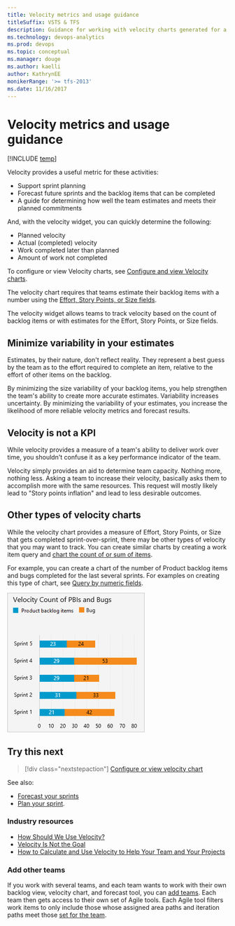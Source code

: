 ```yaml
---
title: Velocity metrics and usage guidance
titleSuffix: VSTS & TFS 
description: Guidance for working with velocity charts generated for a team or project in Visual Studio Team Services & Team Foundation Server
ms.technology: devops-analytics  
ms.prod: devops
ms.topic: conceptual
ms.manager: douge
ms.author: kaelli
author: KathrynEE
monikerRange: '>= tfs-2013'
ms.date: 11/16/2017
---
```


 
# Velocity metrics and usage guidance 

[!INCLUDE [temp](../_shared/vsts-tfs-header-17-15.md)] 
 
Velocity provides a useful metric for these activities:  
- Support sprint planning  
- Forecast future sprints and the backlog items that can be completed   
- A guide for determining how well the team estimates and meets their planned commitments 

And, with the velocity widget, you can quickly determine the following:  
- Planned velocity 
- Actual (completed) velocity 
- Work completed later than planned
- Amount of work not completed   

To configure or view Velocity charts, see [Configure and view Velocity charts](team-velocity.md).

The velocity chart requires that teams estimate their backlog items with a number using the [Effort, Story Points, or Size fields](../../boards/queries/query-numeric.md).   

The velocity widget allows teams to track velocity based on the count of backlog items or with estimates for the Effort, Story Points, or Size fields.

<a id="minimize-variability" >    </a>

## Minimize variability in your estimates 
Estimates, by their nature, don't reflect reality. They represent a best guess by the team as to the effort required to complete an item, relative to the effort of other items on the backlog.  

By minimizing the size variability of your backlog items, you help strengthen the team's ability to  create more accurate estimates.  Variability increases uncertainty. By minimizing the variability of your estimates, you increase the likelihood of more reliable velocity metrics and forecast results.  


## Velocity is not a KPI 

While velocity provides a measure of a team's ability to deliver work over time, you shouldn't confuse it as a key performance indicator of the team. 

Velocity simply provides an aid to determine team capacity. Nothing more, nothing less. Asking a team to increase their velocity, basically asks them to accomplish more with the same resources. This request will mostly likely lead to "Story points inflation" and lead to less desirable outcomes. 

## Other types of velocity charts

While the velocity chart provides a measure of Effort, Story Points, or Size that gets completed sprint-over-sprint, there may be other types of velocity that you may want to track. You can create similar charts by creating a work item query and [chart the count of or sum of items](../dashboards/charts.md).  

For example, you can create a chart of the number of Product backlog items and bugs completed for the last several sprints. For examples on creating this type of chart, see [Query by numeric fields](../../boards/queries/query-numeric.md).

![Velocity count of backlog items and bugs](_img/ALM_VF_VelocityCountItems.png) 

## Try this next

> [!div class="nextstepaction"]
> [Configure or view velocity chart](team-velocity.md) 


See also:
- [Forecast your sprints](../../boards/sprints/forecast.md)
- [Plan your sprint](../../boards/sprints/assign-work-sprint.md).


### Industry resources
- [How Should We Use Velocity?](https://www.scrumalliance.org/community/articles/2013/2013-april/how-should-we-use-velocity)  
- [Velocity Is Not the Goal](https://www.scrumalliance.org/community/articles/2017/march/sprint-velocity-sense-and-nonsense)   
- [How to Calculate and Use Velocity to Help Your Team and Your Projects](https://www.scrumalliance.org/community/articles/2014/february/velocity)

### Add other teams
If you work with several teams, and each team wants to work with their own backlog view, velocity chart, and forecast tool, you can [add teams](../../organizations/settings/add-teams.md). Each team then gets access to their own set of Agile tools. Each Agile tool filters work items to only include those whose assigned area paths and iteration paths meet those [set for the team](../../organizations/settings/set-team-defaults.md). 
